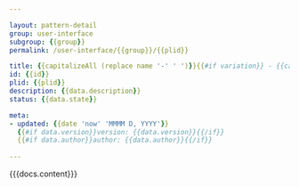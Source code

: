 ```yaml
---

layout: pattern-detail
group: user-interface
subgroup: {{group}}
permalink: /user-interface/{{group}}/{{plid}}

title: {{capitalizeAll (replace name '-' ' ')}}{{#if variation}} - {{capitalizeAll (replace variation '-' ' ')}}{{/if}}
id: {{id}}
plid: {{plid}}
description: {{data.description}}
status: {{data.state}}

meta:
- updated: {{date 'now' 'MMMM D, YYYY'}}
  {{#if data.version}}version: {{data.version}}{{/if}}
  {{#if data.author}}author: {{data.author}}{{/if}}
  
---
```


{{{docs.content}}}